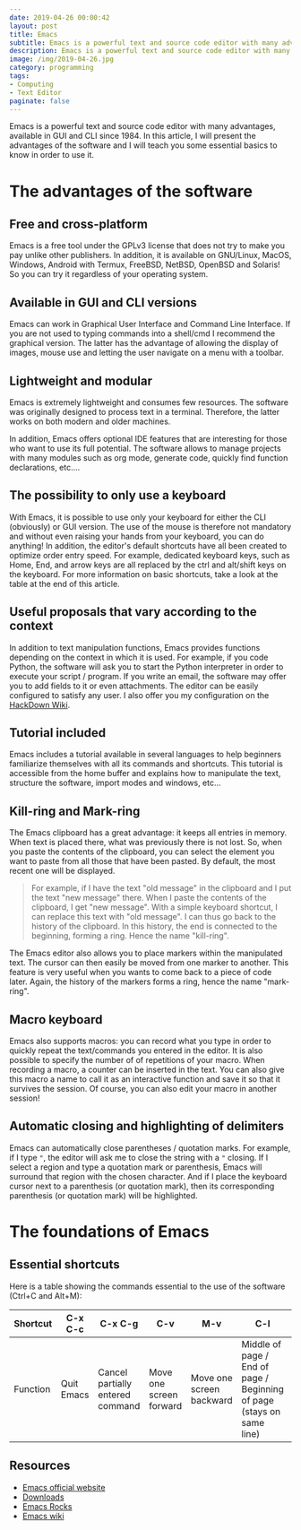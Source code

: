```yaml
---
date: 2019-04-26 00:00:42
layout: post
title: Emacs
subtitle: Emacs is a powerful text and source code editor with many advantages
description: Emacs is a powerful text and source code editor with many advantages
image: /img/2019-04-26.jpg
category: programming
tags: 
- Computing
- Text Editor
paginate: false
---
```


Emacs is a powerful text and source code editor with many advantages, available in GUI and CLI since 1984. In this article, I will present the advantages of the software and I will teach you some essential basics to know in order to use it. 

# The advantages of the software

## Free and cross-platform

Emacs is a free tool under the GPLv3 license that does not try to make you pay unlike other publishers. In addition, it is available on GNU/Linux, MacOS, Windows, Android with Termux, FreeBSD, NetBSD, OpenBSD and Solaris! So you can try it regardless of your operating system.

## Available in GUI and CLI versions

Emacs can work in Graphical User Interface and Command Line Interface. If you are not used to typing commands into a shell/cmd I recommend the graphical version. The latter has the advantage of allowing the display of images, mouse use and letting the user navigate on a menu with a toolbar.

## Lightweight and modular

Emacs is extremely lightweight and consumes few resources. The software was originally designed to process text in a terminal. Therefore, the latter works on both modern and older machines.

In addition, Emacs offers optional IDE features that are interesting for those who want to use its full potential. The software allows to manage projects with many modules such as org mode, generate code, quickly find function declarations, etc....

## The possibility to only use a keyboard

With Emacs, it is possible to use only your keyboard for either the CLI (obviously) or GUI version. The use of the mouse is therefore not mandatory and without even raising your hands from your keyboard, you can do anything! In addition, the editor's default shortcuts have all been created to optimize order entry speed. For example, dedicated keyboard keys, such as Home, End, and arrow keys are all replaced by the ctrl and alt/shift keys on the keyboard. For more information on basic shortcuts, take a look at the table at the end of this article.

## Useful proposals that vary according to the context

In addition to text manipulation functions, Emacs provides functions depending on the context in which it is used. For example, if you code Python, the software will ask you to start the Python interpreter in order to execute your script / program. If you write an email, the software may offer you to add fields to it or even attachments. The editor can be easily configured to satisfy any user. I also offer you my configuration on the [HackDown Wiki](https://wiki.hackdown.org/wiki/Emacs).

## Tutorial included

Emacs includes a tutorial available in several languages to help beginners familiarize themselves with all its commands and shortcuts. This tutorial is accessible from the home buffer and explains how to manipulate the text, structure the software, import modes and windows, etc... 

## Kill-ring and Mark-ring

The Emacs clipboard has a great advantage: it keeps all entries in memory. When text is placed there, what was previously there is not lost. So, when you paste the contents of the clipboard, you can select the element you want to paste from all those that have been pasted. By default, the most recent one will be displayed.

> For example, if I have the text "old message" in the clipboard and I put the text "new message" there. When I paste the contents of the clipboard, I get "new message". With a simple keyboard shortcut, I can replace this text with "old message". I can thus go back to the history of the clipboard. In this history, the end is connected to the beginning, forming a ring. Hence the name "kill-ring".

The Emacs editor also allows you to place markers within the manipulated text. The cursor can then easily be moved from one marker to another. This feature is very useful when you
wants to come back to a piece of code later. Again, the history of the markers forms a ring, hence the name "mark-ring".

## Macro keyboard

Emacs also supports macros: you can record what you type in order to quickly repeat the text/commands you entered in the editor. It is also possible to specify the number of
of repetitions of your macro. When recording a macro, a counter can be inserted in the text. You can also give this macro a name to call it as an interactive function and save it so that it survives the session. Of course, you can also edit your macro in another session!

## Automatic closing and highlighting of delimiters

Emacs can automatically close parentheses / quotation marks. For example, if I type `"`, the editor will ask me to close the string with a `"` closing. If I select a region and type a quotation mark or parenthesis, Emacs will surround that region with the chosen character. And if I place the keyboard cursor next to a parenthesis (or quotation mark), then its corresponding parenthesis (or quotation mark) will be highlighted.

# The foundations of Emacs

## Essential shortcuts

Here is a table showing the commands essential to the use of the software (Ctrl+C and Alt+M):

| Shortcut | C-x C-c    | C-x C-g                          | C-v                     | M-v                      | C-l                                                                   | C-b                         | M-b                    | C-f                        | M-f                   | C-n       | C-p           |
|-----------|------------|----------------------------------|-------------------------|--------------------------|-----------------------------------------------------------------------|-----------------------------|------------------------|----------------------------|-----------------------|-----------|---------------|
| Function  | Quit Emacs | Cancel partially entered command | Move one screen forward | Move one screen backward | Middle of page / End of page / Beginning of page (stays on same line) | Move one character backward | Move one word backward | Move one character forward | Move one word forward | Next line | Previous Line |

## Resources

- [Emacs official website](https://www.gnu.org/software/emacs/)
- [Downloads](https://www.gnu.org/software/emacs/download.html#windows)
- [Emacs Rocks](http://emacsrocks.com/)
- [Emacs wiki](https://www.emacswiki.org/)
